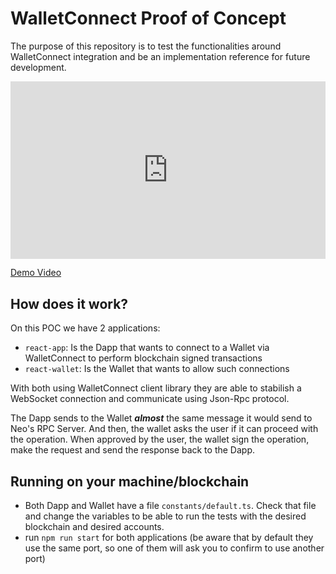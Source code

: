 # WalletConnect Proof of Concept
The purpose of this repository is to test the functionalities around WalletConnect integration and be an implementation reference for future development.

<div style="width:100%;height:0px;position:relative;padding-bottom:56.250%;"><iframe src="https://streamable.com/e/tf15wf?autoplay=1&nocontrols=1" frameborder="0" width="100%" height="100%" allowfullscreen allow="autoplay" style="width:100%;height:100%;position:absolute;left:0px;top:0px;overflow:hidden;"></iframe></div>

[Demo Video](https://streamable.com/tf15wf)

## How does it work?
On this POC we have 2 applications:
- `react-app`: Is the Dapp that wants to connect to a Wallet via WalletConnect to perform blockchain signed transactions
- `react-wallet`: Is the Wallet that wants to allow such connections

With both using WalletConnect client library they are able to stabilish a WebSocket connection and communicate using Json-Rpc protocol.

The Dapp sends to the Wallet ***almost*** the same message it would send to Neo's RPC Server.
And then, the wallet asks the user if it can proceed with the operation. When approved by the user, the wallet sign the operation, make the request and send the response back to the Dapp. 

## Running on your machine/blockchain
- Both Dapp and Wallet have a file `constants/default.ts`. Check that file and change the variables to be able to run the tests with the desired blockchain and desired accounts.
- run `npm run start` for both applications (be aware that by default they use the same port, so one of them will ask you to confirm to use another port)